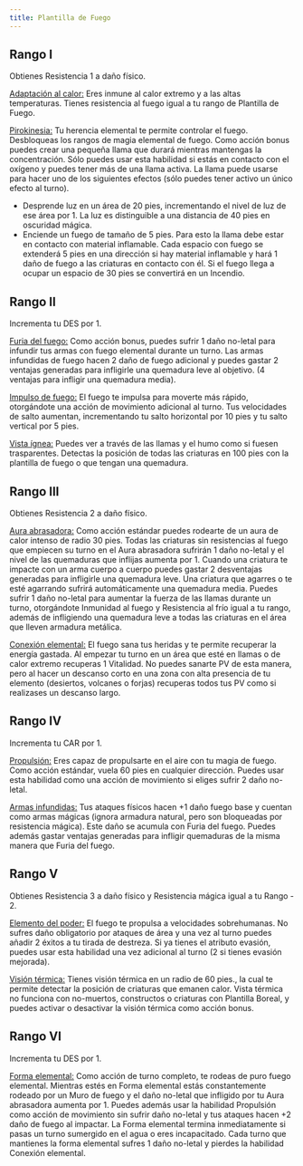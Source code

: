 ```yaml
---
title: Plantilla de Fuego
---
```


## Rango I 

Obtienes Resistencia 1 a daño físico. 

<u>Adaptación al calor:</u> Eres inmune al calor extremo y a las altas temperaturas. Tienes resistencia al fuego igual a tu rango de Plantilla de Fuego.

<u>Pirokinesia:</u> Tu herencia elemental te permite controlar el fuego. Desbloqueas los rangos de magia elemental de fuego. Como acción bonus puedes crear una pequeña llama que durará mientras mantengas la concentración. Sólo puedes usar esta habilidad si estás en contacto con el oxígeno y puedes tener más de una llama activa. La llama puede usarse para hacer uno de los siguientes efectos (sólo puedes tener activo un único efecto al turno).

- Desprende luz en un área de 20 pies, incrementando el nivel de luz de ese área por 1. La luz es distinguible a una distancia de 40 pies en oscuridad mágica.
- Enciende un fuego de tamaño de 5 pies. Para esto la llama debe estar en contacto con material inflamable. Cada espacio con fuego se extenderá 5 pies en una dirección si hay material inflamable y hará 1 daño de fuego a las criaturas en contacto con él. Si el fuego llega a ocupar un espacio de 30 pies se convertirá en un Incendio.

## Rango II

Incrementa tu DES por 1.

<u>Furia del fuego:</u> Como acción bonus, puedes sufrir 1 daño no-letal para infundir tus armas con fuego elemental durante un turno. Las armas infundidas de fuego hacen 2 daño de fuego adicional y puedes gastar 2 ventajas generadas para infligirle una quemadura leve al objetivo. (4 ventajas para infligir una quemadura media). 

<u>Impulso de fuego:</u> El fuego te impulsa para moverte más rápido, otorgándote una acción de movimiento adicional al turno. Tus velocidades de salto aumentan, incrementando tu salto horizontal por 10 pies y tu salto vertical por 5 pies.

<u>Vista ígnea:</u> Puedes ver a través de las llamas y el humo como si fuesen trasparentes. Detectas la posición de todas las criaturas en 100 pies con la plantilla de fuego o que tengan una quemadura.

## Rango III 

Obtienes Resistencia 2 a daño físico.

<u>Aura abrasadora:</u> Como acción estándar puedes rodearte de un aura de calor intenso de radio 30 pies. Todas las criaturas sin resistencias al fuego que empiecen su turno en el Aura abrasadora sufrirán 1 daño no-letal y el nivel de las quemaduras que inflijas aumenta por 1. Cuando una criatura te impacte con un arma cuerpo a cuerpo puedes gastar 2 desventajas generadas  para infligirle una quemadura leve. Una criatura que agarres o te esté agarrando sufrirá automáticamente una quemadura media. Puedes sufrir 1 daño no-letal para aumentar la fuerza de las llamas durante un turno, otorgándote Inmunidad al fuego y Resistencia al frío igual a tu rango, además de infligiendo una quemadura leve a todas las criaturas en el área que lleven armadura metálica.

<u>Conexión elemental:</u> El fuego sana tus heridas y te permite recuperar la energía gastada. Al empezar tu turno en un área que esté en llamas o de calor extremo recuperas 1 Vitalidad. No puedes sanarte PV de esta manera, pero al hacer un descanso corto en una zona con alta presencia de tu elemento (desiertos, volcanes o forjas) recuperas todos tus PV como si realizases un descanso largo. 

## Rango IV

Incrementa tu CAR por 1.

<u>Propulsión:</u> Eres capaz de propulsarte en el aire con tu magia de fuego. Como acción estándar, vuela 60 pies en cualquier dirección. Puedes usar esta habilidad como una acción de movimiento si eliges sufrir 2 daño no-letal.

<u>Armas infundidas:</u> Tus ataques físicos hacen +1 daño fuego base y cuentan como armas mágicas (ignora armadura natural, pero son bloqueadas por resistencia mágica). Este daño se acumula con Furia del fuego. Puedes además gastar ventajas generadas para infligir quemaduras de la misma manera que Furia del fuego.

## Rango V

Obtienes Resistencia 3 a daño físico y Resistencia mágica igual a tu Rango - 2. 

<u>Elemento del poder:</u> El fuego te propulsa a velocidades sobrehumanas. No sufres daño obligatorio por ataques de área y una vez al turno puedes añadir 2 éxitos a tu tirada de destreza. Si ya tienes el atributo evasión, puedes usar esta habilidad una vez adicional al turno (2 si tienes evasión mejorada). 

<u>Visión térmica:</u> Tienes visión térmica en un radio de 60 pies., la cual te permite detectar la posición de criaturas que emanen calor. Vista térmica no funciona con no-muertos, constructos o criaturas con Plantilla Boreal, y puedes activar o desactivar la visión térmica como acción bonus. 

## Rango VI 

Incrementa tu DES por 1.

<u>Forma elemental:</u> Como acción de turno completo, te rodeas de puro fuego elemental. Mientras estés en Forma elemental estás constantemente rodeado por un Muro de fuego y el daño no-letal que infligido por tu Aura abrasadora aumenta por 1. Puedes además usar la habilidad Propulsión como acción de movimiento sin sufrir daño no-letal y tus ataques hacen +2 daño de fuego al impactar. La Forma elemental termina inmediatamente si pasas un turno sumergido en el agua o eres incapacitado. Cada turno que mantienes la forma elemental sufres 1 daño no-letal y pierdes la habilidad Conexión elemental.